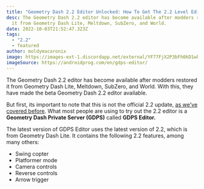 ```yaml
---
title: "Geometry Dash 2.2 Editor Unlocked: How To Get The 2.2 Level Editor (2022)"
desc: The Geometry Dash 2.2 editor has become available after modders restored
  it from Geometry Dash Lite, Meltdown, SubZero, and World.
date: 2022-10-03T21:52:47.323Z
tags:
  - "2.2"
  - featured
author: moldymacaronix
image: https://images-ext-1.discordapp.net/external/YF77FjX2P3bFh0kD1wkWupifrtMCDINjuxgVqVp23RI/https/androidprog.com/wp-content/uploads/2021/09/gdpseditor-1.webp
imageSource: https://androidprog.com/en/gdps-editor/
---
```

The Geometry Dash 2.2 editor has become available after modders restored it from Geometry Dash Lite, Meltdown, SubZero, and World. With this, they have made the beta Geometry Dash 2.2 editor available.

But first, its important to note that this is not the official 2.2 update, [as we've covered before](/posts/how-to-get-the-2-2-editor/). What most people are using to try out the 2.2 editor is a **Geometry Dash Private Server (GDPS)** called **GDPS Editor.**

The latest version of GDPS Editor uses the latest version of 2.2, which is from Geometry Dash Lite. It contains the following 2.2 features, among many others:

* Swing copter
* Platformer mode
* Camera controls
* Reverse controls
* Arrow trigger